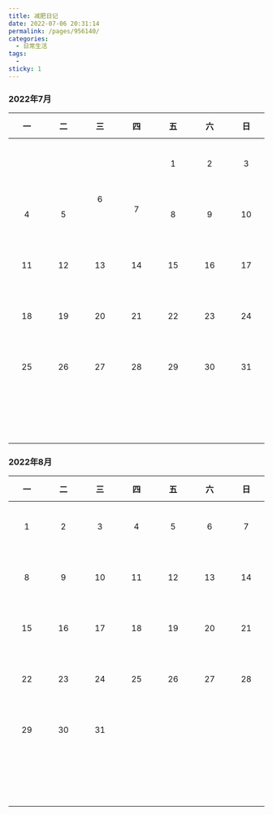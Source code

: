 ```yaml
---
title: 减肥日记
date: 2022-07-06 20:31:14
permalink: /pages/956140/
categories:
  - 日常生活
tags:
  - 
sticky: 1
---
```


<style>
    th,td {
        width: 100px;
    }
    thead tr {
        height: 50px;
    }
    tr {
        height: 100px;
    }
    table .badge.tip {
        font-size: 10px!important;
    }
</style>



### 2022年7月

|   一    |   二    |                              三                              |   四    |   五    |   六    |   日    |
| :-----: | :-----: | :----------------------------------------------------------: | :-----: | :-----: | :-----: | :-----: |
|  <br/>  |  <br/>  |                            <br/>                             |  <br/>  | 1<br/>  | 2<br/>  | 3<br/>  |
| 4<br/>  | 5<br/>  | 6<br><Badge text="蹲起120个"/><br/><Badge text="俯卧撑40个"/><br/><Badge text="卷腹30个"/><br/> | 7<br/><Badge text="体重161.6斤"/><br/>  | 8<br/>  | 9<br/>  | 10<br/> |
| 11<br/> | 12<br/> |                           13<br/>                            | 14<br/> | 15<br/> | 16<br/> | 17<br/> |
| 18<br/> | 19<br/> |                           20<br/>                            | 21<br/> | 22<br/> | 23<br/> | 24<br/> |
| 25<br/> | 26<br/> |                           27<br/>                            | 28<br/> | 29<br/> | 30<br/> | 31<br/> |
|  <br/>  |  <br/>  |                            <br/>                             |  <br/>  |  <br/>  |  <br/>  |  <br/>  |

### 2022年8月

|   一    |   二    |   三    |   四    |   五    |   六    |   日    |
| :-----: | :-----: | :-----: | :-----: | :-----: | :-----: | :-----: |
| 1<br/>  | 2<br/>  | 3<br/>  | 4<br/>  | 5<br/>  | 6<br/>  | 7<br/>  |
| 8<br/>  | 9<br/>  | 10<br>  | 11<br/> | 12<br/> | 13<br/> | 14<br/> |
| 15<br/> | 16<br/> | 17<br/> | 18<br/> | 19<br/> | 20<br/> | 21<br/> |
| 22<br/> | 23<br/> | 24<br/> | 25<br/> | 26<br/> | 27<br/> | 28<br/> |
| 29<br/> | 30<br/> | 31<br/> |  <br/>  |  <br/>  |  <br/>  |  <br/>  |
|  <br/>  |  <br/>  |  <br/>  |  <br/>  |  <br/>  |  <br/>  |  <br/>  |

